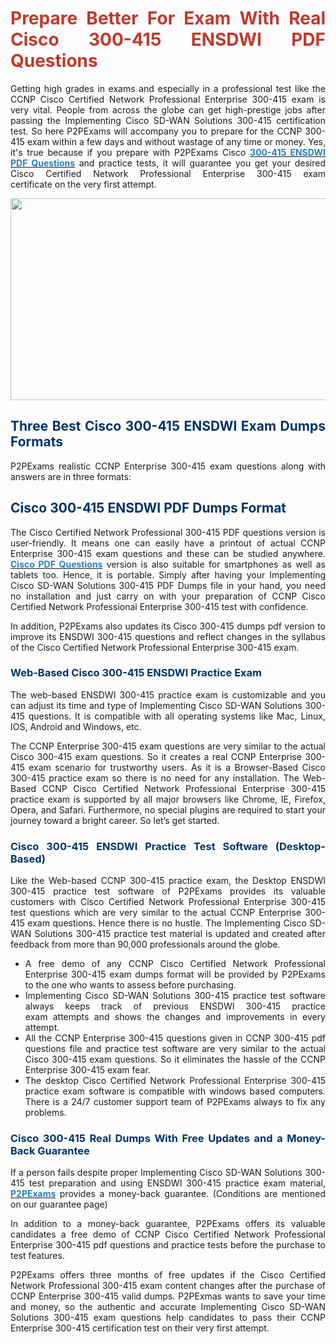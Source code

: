 <h1 style="text-align: justify;"><span style="color:#c0392b;"><strong>Prepare Better For Exam With Real Cisco 300-415 ENSDWI PDF Questions</strong></span></h1>

<p style="text-align: justify;">Getting high grades in exams and especially in a professional test like the CCNP Cisco Certified Network Professional Enterprise 300-415 exam is very vital. People from across the globe can get high-prestige jobs after passing the Implementing Cisco SD-WAN Solutions 300-415 certification test. So here P2PExams will accompany you to prepare for the CCNP 300-415 exam within a few days and without wastage of any time or money.&nbsp;Yes, it&#39;s true because if you prepare with P2PExams Cisco <strong><a href="https://www.p2pexams.com/cisco/pdf/300-415"><span style="color:#2980b9;">300-415 ENSDWI PDF Questions</span></a></strong> and practice tests, it will guarantee you get your desired Cisco Certified Network Professional Enterprise 300-415 exam certificate&nbsp;on the very first attempt.</p>

<p style="text-align: center;"><img alt="" src="https://i.ibb.co/9hCQWFr/examfear.jpg" style="width: 700px; height: 323px;" /></p>

<h2 style="text-align: justify;"><span style="color:#003366;"><strong>Three Best Cisco 300-415 ENSDWI Exam Dumps Formats</strong></span></h2>

<p style="text-align: justify;">P2PExams realistic CCNP Enterprise 300-415 exam&nbsp;questions along with answers are in three formats:</p>

<h2 style="text-align: justify;"><strong><span style="color:#003366;">Cisco 300-415 ENSDWI PDF Dumps Format</span></strong></h2>

<p style="text-align: justify;">The Cisco Certified Network Professional 300-415 PDF questions&nbsp;version is user-friendly. It means one can easily have a printout of actual CCNP Enterprise 300-415 exam&nbsp;questions and these can be studied anywhere. <strong><a href="https://www.p2pexams.com/cisco"><span style="color:#2980b9;">Cisco PDF Questions</span></a></strong> version is also suitable for smartphones as well as tablets too. Hence, it is portable. Simply after having your Implementing Cisco SD-WAN Solutions 300-415 PDF Dumps file in your hand, you need no installation and just carry on with your preparation of CCNP Cisco Certified Network Professional Enterprise 300-415 test with confidence.</p>

<p style="text-align: justify;">In addition, P2PExams also updates its Cisco 300-415 dumps pdf version to improve its ENSDWI 300-415 questions and reflect changes in the syllabus of the Cisco Certified Network Professional Enterprise 300-415 exam.</p>

<h3 style="text-align: justify;"><strong><span style="color:#003366;">Web-Based Cisco 300-415 ENSDWI Practice Exam</span></strong></h3>

<p style="text-align: justify;">The web-based ENSDWI 300-415 practice exam is customizable and you can adjust its time and type of Implementing Cisco SD-WAN Solutions 300-415 questions. It is compatible with all operating systems like Mac, Linux, IOS, Android and Windows, etc.</p>

<p style="text-align: justify;">The CCNP Enterprise 300-415 exam questions are very similar to the actual Cisco 300-415 exam questions. So it creates a real CCNP Enterprise 300-415 exam scenario for trustworthy users. As it is a Browser-Based Cisco 300-415 practice exam so there is no need for any installation. The Web-Based CCNP Cisco Certified Network Professional Enterprise 300-415 practice exam is supported by all major browsers like Chrome, IE, Firefox, Opera, and Safari. Furthermore, no special plugins are required to start your journey toward a bright career. So let&rsquo;s get started.</p>

<h3 style="text-align: justify;"><span style="color:#003366;"><strong>Cisco 300-415 ENSDWI Practice Test Software (Desktop-Based)</strong></span></h3>

<p style="text-align: justify;">Like the Web-based CCNP 300-415 practice exam, the Desktop ENSDWI 300-415 practice test software of P2PExams provides its valuable customers with Cisco Certified Network Professional Enterprise 300-415 test questions which are very similar to the actual CCNP Enterprise 300-415&nbsp;exam questions. Hence there is no hustle. The Implementing Cisco SD-WAN Solutions 300-415 practice test material is updated and created after feedback from more than 90,000 professionals around the globe.</p>

<ul>
	<li style="text-align: justify;">A free demo of any CCNP Cisco Certified Network Professional Enterprise 300-415 exam dumps format will be provided by P2PExams to the one who wants to assess before purchasing.</li>
	<li style="text-align: justify;">Implementing Cisco SD-WAN Solutions 300-415 practice test&nbsp;software always keeps track of previous ENSDWI 300-415 practice exam&nbsp;attempts and shows the changes and improvements in every attempt.</li>
	<li style="text-align: justify;">All the CCNP Enterprise 300-415 questions given in CCNP 300-415 pdf questions file and practice test software&nbsp;are very similar to the actual Cisco 300-415 exam questions. So it eliminates the hassle of the CCNP Enterprise 300-415 exam fear.</li>
	<li style="text-align: justify;">The desktop Cisco Certified Network Professional Enterprise 300-415 practice exam software is compatible with windows based computers. There is a 24/7 customer support team of P2PExams always to fix any problems.</li>
</ul>

<h3 style="text-align: justify;"><span style="color:#003366;"><strong>Cisco 300-415 Real Dumps With Free Updates and a Money-Back Guarantee</strong></span></h3>

<p style="text-align: justify;">If a person fails despite proper Implementing Cisco SD-WAN Solutions 300-415 test&nbsp;preparation and using ENSDWI 300-415 practice exam&nbsp;material, <strong><a href="https://www.p2pexams.com/"><span style="color:#2980b9;">P2PExams</span></a></strong> provides a money-back guarantee. (Conditions are mentioned on our guarantee page)</p>

<p style="text-align: justify;">In addition to a money-back guarantee, P2PExams offers its valuable candidates a free demo of CCNP Cisco Certified Network Professional Enterprise 300-415 pdf questions and practice tests&nbsp;before the purchase to test features.</p>

<p style="text-align: justify;">P2PExams offers three months of free updates if the Cisco Certified Network Professional 300-415&nbsp;exam content changes after the purchase of CCNP Enterprise 300-415 valid dumps. P2PExmas wants to save&nbsp;your&nbsp;time and money, so the authentic and accurate Implementing Cisco SD-WAN Solutions 300-415 exam questions&nbsp;help candidates to pass their CCNP Enterprise 300-415 certification test on their very first attempt.</p>
